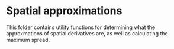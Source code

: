 
# Spatial approximations

This folder contains utility functions for determining what the approxmations of spatial derivatives are, as well as calculating the maximum spread.